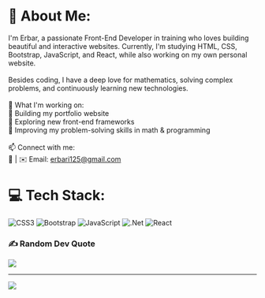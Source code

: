 # 💫 About Me:
I'm Erbar, a passionate Front-End Developer in training who loves building beautiful and interactive websites. Currently, I'm studying HTML, CSS, Bootstrap, JavaScript, and React, while also working on my own personal website.<br><br>Besides coding, I have a deep love for mathematics, solving complex problems, and continuously learning new technologies.<br><br>🚀 What I'm working on:<br>🔹 Building my portfolio website<br>🔹 Exploring new front-end frameworks<br>🔹 Improving my problem-solving skills in math & programming<br><br>📫 Connect with me:<br>🔗 | ✉️ Email: erbari125@gmail.com


# 💻 Tech Stack:
![CSS3](https://img.shields.io/badge/css3-%231572B6.svg?style=for-the-badge&logo=css3&logoColor=white) ![Bootstrap](https://img.shields.io/badge/bootstrap-%238511FA.svg?style=for-the-badge&logo=bootstrap&logoColor=white) ![JavaScript](https://img.shields.io/badge/javascript-%23323330.svg?style=for-the-badge&logo=javascript&logoColor=%23F7DF1E) ![.Net](https://img.shields.io/badge/.NET-5C2D91?style=for-the-badge&logo=.net&logoColor=white) ![React](https://img.shields.io/badge/react-%2320232a.svg?style=for-the-badge&logo=react&logoColor=%2361DAFB)

### ✍️ Random Dev Quote
![](https://quotes-github-readme.vercel.app/api?type=horizontal&theme=radical)

---
[![](https://visitcount.itsvg.in/api?id=Erbari&icon=0&color=0)](https://visitcount.itsvg.in)

<!-- Proudly created with GPRM ( https://gprm.itsvg.in ) -->
